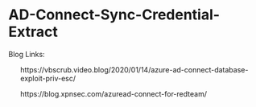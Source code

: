 # AD-Connect-Sync-Credential-Extract

Blog Links:

<ul> https://vbscrub.video.blog/2020/01/14/azure-ad-connect-database-exploit-priv-esc/ </ul>
<ul>https://blog.xpnsec.com/azuread-connect-for-redteam/</ul>
